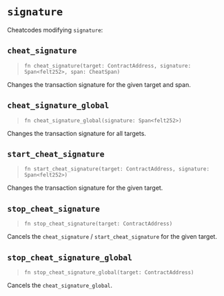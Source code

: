 # `signature`

Cheatcodes modifying `signature`:

## `cheat_signature`
> `fn cheat_signature(target: ContractAddress, signature: Span<felt252>, span: CheatSpan)`

Changes the transaction signature for the given target and span.

## `cheat_signature_global`
> `fn cheat_signature_global(signature: Span<felt252>)`

Changes the transaction signature for all targets.

## `start_cheat_signature`
> `fn start_cheat_signature(target: ContractAddress, signature: Span<felt252>)`

Changes the transaction signature for the given target.

## `stop_cheat_signature`
> `fn stop_cheat_signature(target: ContractAddress)`

Cancels the `cheat_signature` / `start_cheat_signature` for the given target.

## `stop_cheat_signature_global`
> `fn stop_cheat_signature_global(target: ContractAddress)`

Cancels the `cheat_signature_global`.
